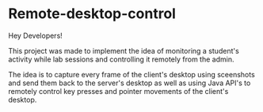 # Remote-desktop-control
Hey Developers!

This project was made to implement the idea of monitoring a student's activity while lab sessions and controlling it remotely from the admin.

The idea is to capture every frame of the client's desktop using sceenshots and send them back to the server's desktop as well as using Java API's to remotely control key presses and pointer movements of the client's desktop.
